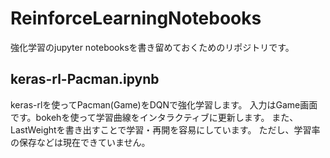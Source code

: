 # ReinforceLearningNotebooks

強化学習のjupyter notebooksを書き留めておくためのリポジトリです。

## keras-rl-Pacman.ipynb

keras-rlを使ってPacman(Game)をDQNで強化学習します。
入力はGame画面です。bokehを使って学習曲線をインタラクティブに更新します。
また、LastWeightを書き出すことで学習・再開を容易にしています。
ただし、学習率の保存などは現在できていません。
